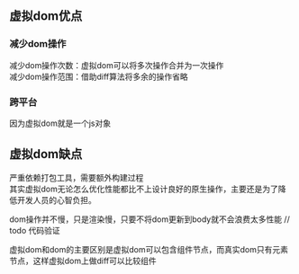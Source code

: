 

## 虚拟dom优点
### 减少dom操作
减少dom操作次数：虚拟dom可以将多次操作合并为一次操作  
减少dom操作范围：借助diff算法将多余的操作省略

### 跨平台
因为虚拟dom就是一个js对象

## 虚拟dom缺点
严重依赖打包工具，需要额外构建过程  
其实虚拟dom无论怎么优化性能都比不上设计良好的原生操作，主要还是为了降低开发人员的心智负担。


dom操作并不慢，只是渲染慢，只要不将dom更新到body就不会浪费太多性能
// todo 代码验证

虚拟dom和dom的主要区别是虚拟dom可以包含组件节点，而真实dom只有元素节点，这样虚拟dom上做diff可以比较组件


